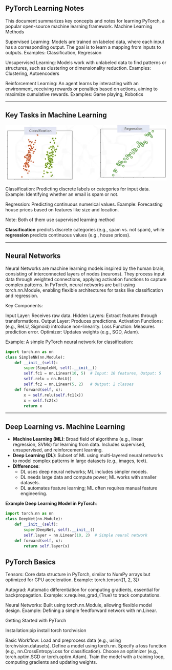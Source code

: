 ## PyTorch Learning Notes
This document summarizes key concepts and notes for learning PyTorch, a popular open-source machine learning framework.
Machine Learning Methods

Supervised Learning: Models are trained on labeled data, where each input has a corresponding output. The goal is to learn a mapping from inputs to outputs.
Examples: Classification, Regression


Unsupervised Learning: Models work with unlabeled data to find patterns or structures, such as clustering or dimensionality reduction.
Examples: Clustering, Autoencoders


Reinforcement Learning: An agent learns by interacting with an environment, receiving rewards or penalties based on actions, aiming to maximize cumulative rewards.
Examples: Game playing, Robotics


---

## Key Tasks in Machine Learning

![classification and regression](https://github.com/ties2/ComputerVision-DataScience-Master/blob/main/lectures/machine%20learning/regression.png)

Classification: Predicting discrete labels or categories for input data.
Example: Identifying whether an email is spam or not.


Regression: Predicting continuous numerical values.
Example: Forecasting house prices based on features like size and location.

Note: Both of them use supervised learning method

**Classification** predicts discrete categories (e.g., spam vs. not spam), while **regression** predicts continuous values (e.g., house prices).

---
## Neural Networks

Neural Networks are machine learning models inspired by the human brain, consisting of interconnected layers of nodes (neurons). They process input data through weighted connections, applying activation functions to capture complex patterns. In PyTorch, neural networks are built using torch.nn.Module, enabling flexible architectures for tasks like classification and regression.

Key Components:

Input Layer: Receives raw data.
Hidden Layers: Extract features through transformations.
Output Layer: Produces predictions.
Activation Functions: (e.g., ReLU, Sigmoid) introduce non-linearity.
Loss Function: Measures prediction error.
Optimizer: Updates weights (e.g., SGD, Adam).

Example: A simple PyTorch neural network for classification:


``` python
import torch.nn as nn
class SimpleNN(nn.Module):
    def __init__(self):
        super(SimpleNN, self).__init__()
        self.fc1 = nn.Linear(10, 5)  # Input: 10 features, Output: 5
        self.relu = nn.ReLU()
        self.fc2 = nn.Linear(5, 2)   # Output: 2 classes
    def forward(self, x):
        x = self.relu(self.fc1(x))
        x = self.fc2(x)
        return x
```
---

## Deep Learning vs. Machine Learning

- **Machine Learning (ML)**: Broad field of algorithms (e.g., linear regression, SVMs) for learning from data. Includes supervised, unsupervised, and reinforcement learning.
- **Deep Learning (DL)**: Subset of ML using multi-layered neural networks to model complex patterns in large datasets (e.g., images, text).
- **Differences**:
  - DL uses deep neural networks; ML includes simpler models.
  - DL needs large data and compute power; ML works with smaller datasets.
  - DL automates feature learning; ML often requires manual feature engineering.

**Example Deep Learning Model in PyTorch**:
```python
import torch.nn as nn
class DeepNet(nn.Module):
    def __init__(self):
        super(DeepNet, self).__init__()
        self.layer = nn.Linear(10, 2)  # Simple neural network
    def forward(self, x):
        return self.layer(x)

```
## PyTorch Basics

Tensors: Core data structure in PyTorch, similar to NumPy arrays but optimized for GPU acceleration.
Example: torch.tensor([1, 2, 3])


Autograd: Automatic differentiation for computing gradients, essential for backpropagation.
Example: x.requires_grad_(True) to track computations.


Neural Networks: Built using torch.nn.Module, allowing flexible model design.
Example: Defining a simple feedforward network with nn.Linear.




Getting Started with PyTorch

Installation:pip install torch torchvision


Basic Workflow:
Load and preprocess data (e.g., using torchvision.datasets).
Define a model using torch.nn.
Specify a loss function (e.g., nn.CrossEntropyLoss for classification).
Choose an optimizer (e.g., torch.optim.SGD or torch.optim.Adam).
Train the model with a training loop, computing gradients and updating weights.




